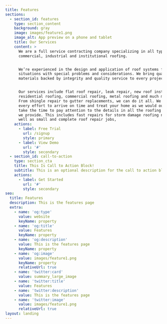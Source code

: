 ```yaml
---
title: Features
sections:
  - section_id: features
    type: section_content
    background: gray
    image: images/feature1.png
    image_alt: App preview on a phone and tablet
    title: Our Services
    content: >
      We are a full service contracting company specializing in all types of
      commercial, industrial and institutional roofing.


      We’re experienced in the design and application of roof systems for
      situations with special problems and considerations. We bring quality
      materials backed by integrity and quality service to every project.


      Our services include flat roof repair, leak repair, new roof installation,
      residential roofing, commercial roofing, metal roofing and much much more.
      From shingle repair to gutter replacements, we can do it all. We will make
      every effort to arrive on time and treat your home as we would our own. We
      take the time to pay attention to the details in all the roofing services
      we provide. This includes fast repairs for storm damage roofing needs as
      well as small and complete roof repair jobs,
    actions:
      - label: Free Trial
        url: /signup
        style: primary
      - label: View Demo
        url: '#'
        style: secondary
  - section_id: call-to-action
    type: section_cta
    title: This Is Call to Action Block!
    subtitle: This is an optional description for the call to action block.
    actions:
      - label: Get Started
        url: '#'
        style: secondary
seo:
  title: Features
  description: This is the features page
  extra:
    - name: 'og:type'
      value: website
      keyName: property
    - name: 'og:title'
      value: Features
      keyName: property
    - name: 'og:description'
      value: This is the features page
      keyName: property
    - name: 'og:image'
      value: images/feature1.png
      keyName: property
      relativeUrl: true
    - name: 'twitter:card'
      value: summary_large_image
    - name: 'twitter:title'
      value: Features
    - name: 'twitter:description'
      value: This is the features page
    - name: 'twitter:image'
      value: images/feature1.png
      relativeUrl: true
layout: landing
---
```

